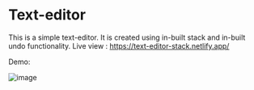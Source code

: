# Text-editor
This is a simple text-editor. It is created using in-built stack and in-built undo functionality.
Live view : https://text-editor-stack.netlify.app/

Demo:

![image](https://user-images.githubusercontent.com/87302150/178137707-08cc478d-4acf-4a94-825e-f184372a4b37.png)

